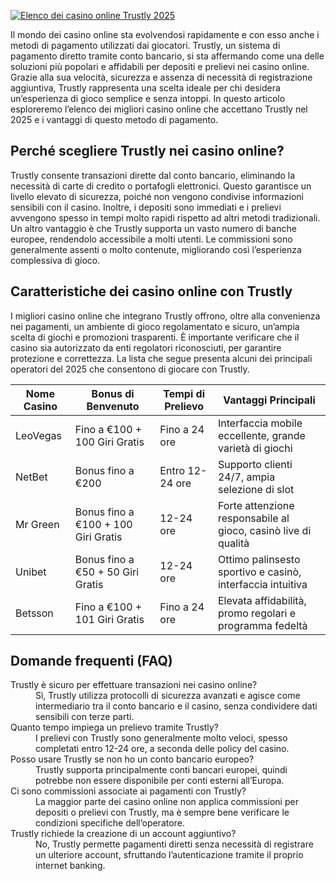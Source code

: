 [![Elenco dei casino online Trustly 2025](https://123-caf.pages.dev/gitsignup.png)](https://vrmoo.ru/Bt82HjjY)

<p>Il mondo dei casino online sta evolvendosi rapidamente e con esso anche i metodi di pagamento utilizzati dai giocatori. Trustly, un sistema di pagamento diretto tramite conto bancario, si sta affermando come una delle soluzioni più popolari e affidabili per depositi e prelievi nei casino online. Grazie alla sua velocità, sicurezza e assenza di necessità di registrazione aggiuntiva, Trustly rappresenta una scelta ideale per chi desidera un’esperienza di gioco semplice e senza intoppi. In questo articolo esploreremo l’elenco dei migliori casino online che accettano Trustly nel 2025 e i vantaggi di questo metodo di pagamento.</p>  <h2>Perché scegliere Trustly nei casino online?</h2> <p>Trustly consente transazioni dirette dal conto bancario, eliminando la necessità di carte di credito o portafogli elettronici. Questo garantisce un livello elevato di sicurezza, poiché non vengono condivise informazioni sensibili con il casino. Inoltre, i depositi sono immediati e i prelievi avvengono spesso in tempi molto rapidi rispetto ad altri metodi tradizionali. Un altro vantaggio è che Trustly supporta un vasto numero di banche europee, rendendolo accessibile a molti utenti. Le commissioni sono generalmente assenti o molto contenute, migliorando così l’esperienza complessiva di gioco.</p>  <h2>Caratteristiche dei casino online con Trustly</h2> <p>I migliori casino online che integrano Trustly offrono, oltre alla convenienza nei pagamenti, un ambiente di gioco regolamentato e sicuro, un’ampia scelta di giochi e promozioni trasparenti. È importante verificare che il casino sia autorizzato da enti regolatori riconosciuti, per garantire protezione e correttezza. La lista che segue presenta alcuni dei principali operatori del 2025 che consentono di giocare con Trustly.</p>  <table>   <thead>     <tr>       <th>Nome Casino</th>       <th>Bonus di Benvenuto</th>       <th>Tempi di Prelievo</th>       <th>Vantaggi Principali</th>     </tr>   </thead>   <tbody>     <tr>       <td>LeoVegas</td>       <td>Fino a €100 + 100 Giri Gratis</td>       <td>Fino a 24 ore</td>       <td>Interfaccia mobile eccellente, grande varietà di giochi</td>     </tr>     <tr>       <td>NetBet</td>       <td>Bonus fino a €200</td>       <td>Entro 12-24 ore</td>       <td>Supporto clienti 24/7, ampia selezione di slot</td>     </tr>     <tr>       <td>Mr Green</td>       <td>Bonus fino a €100 + 100 Giri Gratis</td>       <td>12-24 ore</td>       <td>Forte attenzione responsabile al gioco, casinò live di qualità</td>     </tr>     <tr>       <td>Unibet</td>       <td>Bonus fino a €50 + 50 Giri Gratis</td>       <td>12-24 ore</td>       <td>Ottimo palinsesto sportivo e casinò, interfaccia intuitiva</td>     </tr>     <tr>       <td>Betsson</td>       <td>Fino a €100 + 101 Giri Gratis</td>       <td>Fino a 24 ore</td>       <td>Elevata affidabilità, promo regolari e programma fedeltà</td>     </tr>   </tbody> </table>  <h2>Domande frequenti (FAQ)</h2> <dl>   <dt>Trustly è sicuro per effettuare transazioni nei casino online?</dt>   <dd>Sì, Trustly utilizza protocolli di sicurezza avanzati e agisce come intermediario tra il conto bancario e il casino, senza condividere dati sensibili con terze parti.</dd>    <dt>Quanto tempo impiega un prelievo tramite Trustly?</dt>   <dd>I prelievi con Trustly sono generalmente molto veloci, spesso completati entro 12-24 ore, a seconda delle policy del casino.</dd>    <dt>Posso usare Trustly se non ho un conto bancario europeo?</dt>   <dd>Trustly supporta principalmente conti bancari europei, quindi potrebbe non essere disponibile per conti esterni all’Europa.</dd>    <dt>Ci sono commissioni associate ai pagamenti con Trustly?</dt>   <dd>La maggior parte dei casino online non applica commissioni per depositi o prelievi con Trustly, ma è sempre bene verificare le condizioni specifiche dell’operatore.</dd>    <dt>Trustly richiede la creazione di un account aggiuntivo?</dt>   <dd>No, Trustly permette pagamenti diretti senza necessità di registrare un ulteriore account, sfruttando l’autenticazione tramite il proprio internet banking.</dd> </dl>